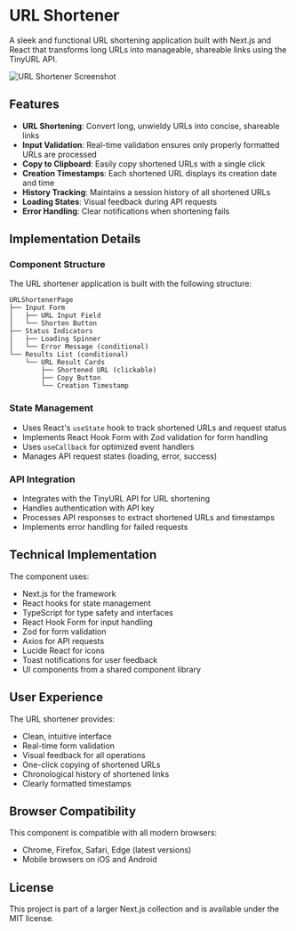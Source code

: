 # URL Shortener

A sleek and functional URL shortening application built with Next.js and React that transforms long URLs into manageable, shareable links using the TinyURL API.

![URL Shortener Screenshot](https://ik.imagekit.io/nagoevid/nextjs-projects/url-shortener.png?updatedAt=1748937197098)

## Features

- **URL Shortening**: Convert long, unwieldy URLs into concise, shareable links
- **Input Validation**: Real-time validation ensures only properly formatted URLs are processed
- **Copy to Clipboard**: Easily copy shortened URLs with a single click
- **Creation Timestamps**: Each shortened URL displays its creation date and time
- **History Tracking**: Maintains a session history of all shortened URLs
- **Loading States**: Visual feedback during API requests
- **Error Handling**: Clear notifications when shortening fails

## Implementation Details

### Component Structure

The URL shortener application is built with the following structure:

```
URLShortenerPage
├── Input Form
│   ├── URL Input Field
│   └── Shorten Button
├── Status Indicators
│   ├── Loading Spinner
│   └── Error Message (conditional)
└── Results List (conditional)
    └── URL Result Cards
        ├── Shortened URL (clickable)
        ├── Copy Button
        └── Creation Timestamp
```

### State Management

- Uses React's `useState` hook to track shortened URLs and request status
- Implements React Hook Form with Zod validation for form handling
- Uses `useCallback` for optimized event handlers
- Manages API request states (loading, error, success)

### API Integration

- Integrates with the TinyURL API for URL shortening
- Handles authentication with API key
- Processes API responses to extract shortened URLs and timestamps
- Implements error handling for failed requests

## Technical Implementation

The component uses:

- Next.js for the framework
- React hooks for state management
- TypeScript for type safety and interfaces
- React Hook Form for input handling
- Zod for form validation
- Axios for API requests
- Lucide React for icons
- Toast notifications for user feedback
- UI components from a shared component library

## User Experience

The URL shortener provides:

- Clean, intuitive interface
- Real-time form validation
- Visual feedback for all operations
- One-click copying of shortened URLs
- Chronological history of shortened links
- Clearly formatted timestamps

## Browser Compatibility

This component is compatible with all modern browsers:

- Chrome, Firefox, Safari, Edge (latest versions)
- Mobile browsers on iOS and Android

## License

This project is part of a larger Next.js collection and is available under the MIT license. 